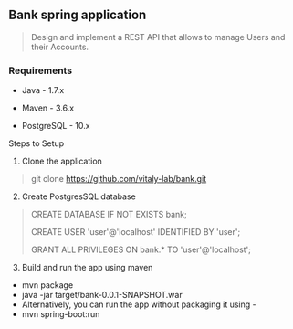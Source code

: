 ## Bank spring application

>Design and implement a REST API that allows to manage Users and their Accounts.

### Requirements

* Java - 1.7.x

* Maven - 3.6.x

* PostgreSQL - 10.x

Steps to Setup

1. Clone the application
>git clone https://github.com/vitaly-lab/bank.git

2. Create PostgresSQL database

>CREATE DATABASE IF NOT EXISTS bank;
>
>CREATE USER 'user'@'localhost' IDENTIFIED BY 'user';
>
>GRANT ALL PRIVILEGES ON bank.* TO 'user'@'localhost';

3. Build and run the app using maven

  *   mvn package
  *   java -jar target/bank-0.0.1-SNAPSHOT.war
  *   Alternatively, you can run the app without packaging it using -
  *   mvn spring-boot:run




